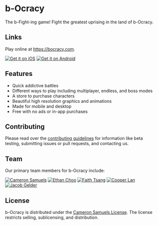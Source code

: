 # b-Ocracy
The b-Fight-ing game! Fight the greatest uprising in the land of b-Ocracy.
## Links
Play online at <https://bocracy.com>.

[![Get it on iOS](http://svgur.com/i/2Gm.svg)](https://bocracy.com/ios)
[![Get it on Android](http://svgur.com/i/2GC.svg)](https://bocracy.com/android)
## Features
- Quick addictive battles
- Different ways to play including multiplayer, endless, and boss modes
- A store to purchase characters
- Beautiful high resolution graphics and animations
- Made for mobile and desktop
- Free with no ads or in-app purchases
## Contributing
Please read over the [contributing guidelines](CONTRIBUTING.md) for information like beta testing, submitting issues or pull requests, and contacting us.
## Team
Our primary team members for b-Ocracy include:

<a href="http://cameronsamuels.com"><img src="https://git.io/v7fr7" title="Cameron Samuels" alt="Cameron Samuels"></a>
<a href="http://github.com/ethanchoo"><img src="https://git.io/v7frC" title="Ethan Choo" alt="Ethan Choo"></a>
<a href="http://github.com/faithtsang"><img src="https://git.io/v7frd" title="Faith Tsang" alt="Faith Tsang"></a>
<a href="http://github.com/cooperlan"><img src="https://git.io/v7frh" title="Cooper Lan" alt="Cooper Lan"></a>
<a href="http://github.com/jacobgelder"><img src="https://git.io/v7Joh" title="Jacob Gelder" alt="Jacob Gelder"></a>

## License
b-Ocracy is distributed under the [Cameron Samuels License](LICENSE). The license restricts selling, sublicensing, and distribution.
